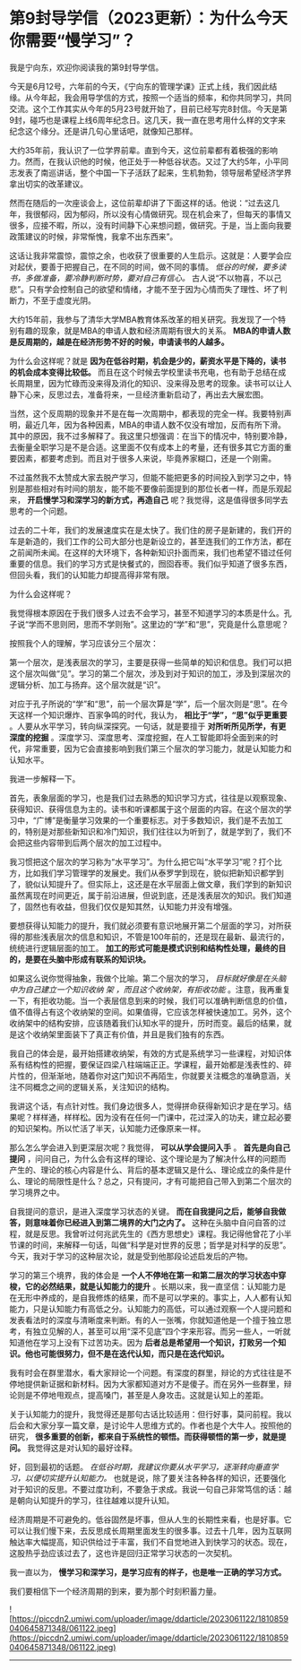# 第9封导学信（2023更新）：为什么今天你需要“慢学习”？

我是宁向东，欢迎你阅读我的第9封导学信。

今天是6月12号，六年前的今天，《宁向东的管理学课》正式上线，我们因此结缘。从今年起，我会用导学信的方式，按照一个适当的频率，和你共同学习，共同交流。这个工作其实从今年的5月23号就开始了，目前已经写完8封信。今天是第9封，碰巧也是课程上线6周年纪念日。这几天，我一直在思考用什么样的文字来纪念这个缘分。还是讲几句心里话吧，就像知己那样。

大约35年前，我认识了一位学界前辈。直到今天，这位前辈都有着极强的影响力。然而，在我认识他的时候，他正处于一种低谷状态。又过了大约5年，小平同志发表了南巡讲话，整个中国一下子活跃了起来，生机勃勃，领导层希望经济学界拿出切实的改革建议。

然而在随后的一次座谈会上，这位前辈却讲了下面这样的话。他说：“过去这几年，我很郁闷，因为郁闷，所以没有心情做研究。现在机会来了，但每天的事情又很多，应接不暇，所以，没有时间静下心来想问题，做研究。于是，当上面向我要政策建议的时候，非常惭愧，我拿不出东西来”。

这话让我非常震惊，震惊之余，也收获了很重要的人生启示。这就是：人要学会应对起伏，要善于把握自己，在不同的时间，做不同的事情。 *低谷的时候，要多读书，多做准备，要冷静判断时势，要对自己有信心。* 古人说“不以物喜，不以己悲”。只有学会控制自己的欲望和情绪，才能不至于因为心情而失了理性、坏了判断力，不至于虚度光阴。

大约15年前，我参与了清华大学MBA教育体系改革的相关研究。我发现了一个特别有趣的现象，就是MBA的申请人数和经济周期有很大的关系。 **MBA的申请人数是反周期的，越是在经济形势不好的时候，申请读书的人越多。**

为什么会这样呢？就是 **因为在低谷时期，机会是少的，薪资水平是下降的，读书的机会成本变得比较低。** 而且在这个时候去学校里读书充电，也有助于总结在成长周期里，因为忙碌而没来得及消化的知识、没来得及思考的现象。读书可以让人静下心来，反思过去，准备将来，一旦经济重新启动了，再出去大展宏图。

当然，这个反周期的现象并不是在每一次周期中，都表现的完全一样。我要特别声明，最近几年，因为各种因素，MBA的申请人数不仅没有增加，反而有所下滑。其中的原因，我不过多解释了。我这里只想强调：在当下的情况中，特别要冷静，去衡量全职学习是不是合适。这里面不仅有成本上的考量，还有很多其它方面的重要因素，都要考虑到。而且对于很多人来说，毕竟养家糊口，还是一个刚需。

不过虽然我不太赞成大家去脱产学习，但能不能把更多的时间投入到学习之中，特别是那些相对有时间的朋友，能不能不要像前面提到的那位长者一样，而是乐观起来， **开启慢学习和深学习的新方式，再造自己** 呢？我觉得，这是值得很多同学去思考的一个问题。

过去的二十年，我们的发展速度实在是太快了。我们住的房子是新建的，我们开的车是新造的，我们工作的公司大部分也是新设立的，甚至连我们的工作方法，都在之前闻所未闻。在这样的大环境下，各种新知识扑面而来，我们也希望不错过任何重要的信息。我们的学习方式是快餐式的，囫囵吞枣。我们似乎知道了很多东西，但回头看，我们的认知能力却提高得非常有限。

为什么会这样呢？

我觉得根本原因在于我们很多人过去不会学习，甚至不知道学习的本质是什么。孔子说“学而不思则罔，思而不学则殆”。这里边的“学”和“思”，究竟是什么意思呢？

按照我个人的理解，学习应该分三个层次：

第一个层次，是浅表层次的学习，主要是获得一些简单的知识和信息。我们可以把这个层次叫做“见”。学习的第二个层次，涉及到对于知识的加工，涉及到深层次的逻辑分析、加工与扬弃。这个层次就是“识”。

对应于孔子所说的“学”和“思”，前一个层次算是“学”，后一个层次则是“思”。在今天这样一个知识爆炸、百家争鸣的时代，我认为， **相比于“学”，“思”似乎更重要** 。人要从水平学习，转向纵深探究。一句话，就是要擅于 **对所听所见所学，有更深度的挖掘** 。深度学习、深度思考、深度挖掘，在人工智能即将全面到来的时代，非常重要，因为它会直接影响到我们第三个层次的学习能力，就是认知能力和认知水平。

我进一步解释一下。

首先，表象层面的学习，也是我们过去熟悉的知识学习方式，往往是以观察现象、获得知识、获得信息为主的。读书和听课都属于这个层面的内容。在这个层次的学习中，“广博”是衡量学习效果的一个重要标志。对于多数知识，我们是不去加工的，特别是对那些新知识和冷门知识，我们往往以为听到了，就是学到了，我们不会把这些内容带到后两个层次的加工过程中。

我习惯把这个层次的学习称为“水平学习”。为什么把它叫“水平学习”呢？打个比方，比如我们学习管理学的发展史。我们从泰罗学到现在，貌似把新知识都学到了，貌似认知提升了。但实际上，这还是在水平层面上做文章，我们学到的新知识虽然离现在时间更近，属于前沿进展，但说到底，还是浅表层次的知识。我们知道了，固然也有收益，但我们仅仅是知其然，认知能力并没有增强。

要想获得认知能力的提升，我们就必须要有意识地展开第二个层面的学习，对所获得的那些浅表层次的信息和知识，不管是100年前的，还是现在最新、最流行的，统统进行逻辑层面的加工。 **加工的形式可能是模式识别和结构性处理，最终的目的，是要在头脑中形成有联系的知识块。**

如果这么说你觉得抽象，我做个比喻。第二个层次的学习， *目标就好像是在头脑中为自己建立一个知识收纳*  *架*  *，而且这个收纳架，有拒收功能* 。注意，我再重复一下，有拒收功能。当一个表层信息到来的时候，我们可以准确判断信息的价值，值不值得占有这个收纳架的空间。如果值得，它应该怎样被快速加工。另外，这个收纳架中的结构安排，应该随着我们认知水平的提升，历时而变。最后的结果，就是这个收纳架里面装下了真正有价值，并且是我们独有的东西。

我自己的体会是，最开始搭建收纳架，有效的方式是系统学习一些课程，对知识体系有结构性的把握，要保证四梁八柱端端正正。学课程，最开始都是浅表性的、碎片性的，但渐渐地，随着你对这门知识不再陌生，你就要关注概念的准确意涵，关注不同概念之间的逻辑关系，关注知识的结构。

我讲这个话，有点针对性。我们身边很多人，觉得拼命获得新知识才是在学习。结果呢？样样通，样样松。因为没有在任何一门课中，花过深入的功夫，建立起必要的知识架构。所以忙活了半天，认知能力还像原来一样。

那么怎么学会进入到更深层次呢？我觉得， **可以从学会提问入手** 。 **首先是向自己提问** ，问问自己，为什么会有这样的理论、这个理论是为了解决什么样的问题而产生的、理论的核心内容是什么、背后的基本逻辑又是什么、理论成立的条件是什么、理论的局限性是什么？总之，只有提问，才有可能把自己带入到第二个层次的学习境界之中。

自我提问的意识，是进入深度学习状态的关键。 **而在自我提问之后，能够自我做答，则意味着你已经进入到第二境界的大门之内了。** 这种在头脑中自问自答的过程，就是反思。我曾听过何兆武先生的《西方思想史》课程。我记得他曾花了小半节课的时间，来解释一句话，叫做“科学是对世界的反思；哲学是对科学的反思”。今天，我对于学习的这种层次论，就是受到他那段论述启发后的产物。

学习的第三个境界，我的体会是 **一个人不停地在第一和第二层次的学习状态中穿梭，它的必然结果，就是认知能力的提升** 。长期以来，我一直坚信：认知能力是在无形中养成的，是自我修炼的结果，而不是可以学来的。事实上，人人都有认知能力，只是认知能力有高低之分。认知能力的高低，可以通过观察一个人提问题和发表看法时的深度与清晰度来判断。有的人一张嘴，你就知道他是一个擅于独立思考，有独立见解的人，甚至可以用“深不见底”四个字来形容。而另一些人，一听就知道他在学习上没有下过苦功夫。因为 **后者总是希望用一个知识，打败另一个知识。他也可能很努力，但不是在迭代认知，而只是在迭代知识。**

我有时会在群里潜水，看大家辩论一个问题。有深度的群里，辩论的方式往往是不停地提供新证据和新材料。因为大家都知道对方不是傻子。而在另外一些群里，辩论则是不停地甩观点，提高嗓门，甚至是人身攻击。这就是认知上的差距。

关于认知能力的提升，我觉得还是那句古话比较适用：但行好事，莫问前程。我以后会和大家分享一篇文章，是讨论牛人思维方式的。作者也是个大牛人。按照他的研究， **很多重要的创新，都来自于系统性的顿悟。而获得顿悟的第一步，就是提问。** 我觉得这是对认知的最好诠释。

好，回到最初的话题。 *在低谷时期，我建议你要从水平学习，逐渐转向垂直学习，以便切实提升认知能力。* 也就是说，除了要关注各种各样的知识，还要强化对于知识的反思。不要过度功利，不要急于求成。我说一句自己非常笃信的话：越是朝向认知提升的学习，往往越难以提升认知。

经济周期是不可避免的。低谷固然是坏事，但从人生的长期性来看，也是好事。它可以让我们慢下来，去反思成长周期里面发生的很多事。过去十几年，因为互联网触达率大幅提高，知识供给过于丰富，我们不自觉地进入到快学习的状态。现在，这股热乎劲应该过去了，这也许是回归正常学习状态的一次契机。

我一直以为， **慢学习和深学习，是学习应有的样子，也是唯一正确的学习方式。**

我们要相信下一个经济周期的到来，要为那个时刻积蓄力量。

![https://piccdn2.umiwi.com/uploader/image/ddarticle/2023061122/1810859040645871348/061122.jpeg](https://piccdn2.umiwi.com/uploader/image/ddarticle/2023061122/1810859040645871348/061122.jpeg)

---
